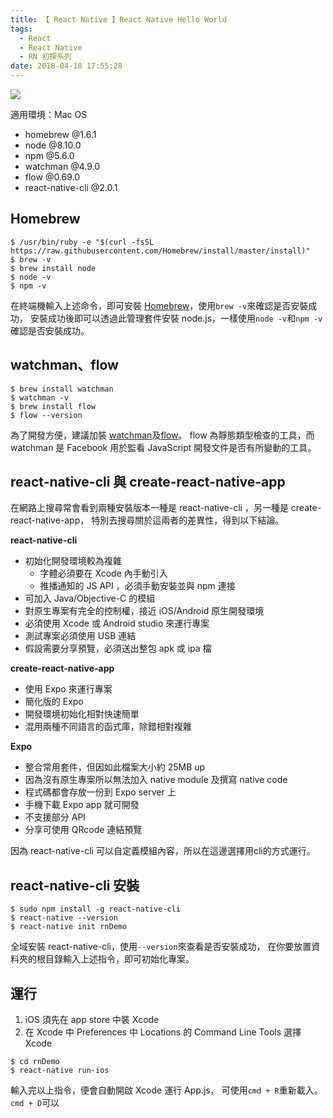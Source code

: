 ```yaml
---
title: 【 React Native 】React Native Hello World
tags:
  - React
  - React Native
  - RN 初探系列
date: 2018-04-18 17:55:28
---
```

![](/img/react/react-native.png)

適用環境：Mac OS

- homebrew @1.6.1
- node     @8.10.0
- npm      @5.6.0
- watchman @4.9.0
- flow     @0.69.0
- react-native-cli @2.0.1
<!-- more -->

## Homebrew

```
$ /usr/bin/ruby -e "$(curl -fsSL https://raw.githubusercontent.com/Homebrew/install/master/install)"
$ brew -v
$ brew install node
$ node -v
$ npm -v
```

在終端機輸入上述命令，即可安裝 [Homebrew](https://brew.sh/index_zh-tw)，使用`brew -v`來確認是否安裝成功，
安裝成功後即可以透過此管理套件安裝 node.js，一樣使用`node -v`和`npm -v`確認是否安裝成功。

## watchman、flow

```
$ brew install watchman
$ watchman -v
$ brew install flow
$ flow --version
```

為了開發方便，建議加裝 [watchman](https://facebook.github.io/watchman/docs/install.html)及[flow](http://flowtype.org/)。
flow 為靜態類型檢查的工具，而 watchman 是 Facebook 用於監看 JavaScript 開發文件是否有所變動的工具。

## react-native-cli 與 create-react-native-app

在網路上搜尋常會看到兩種安裝版本一種是 react-native-cli ，另一種是 create-react-native-app，
特別去搜尋關於這兩者的差異性，得到以下結論。

**react-native-cli**

- 初始化開發環境較為複雜
  - 字體必須要在 Xcode 內手動引入
  - 推播通知的 JS API ，必須手動安裝並與 npm 連接
- 可加入 Java/Objective-C 的模組
- 對原生專案有完全的控制權，接近 iOS/Android 原生開發環境
- 必須使用 Xcode 或 Android studio 來運行專案
- 測試專案必須使用 USB 連結
- 假設需要分享預覽，必須送出整包 apk 或 ipa 檔

**create-react-native-app**

- 使用 Expo 來運行專案
- 簡化版的 Expo
- 開發環境初始化相對快速簡單
- 混用兩種不同語言的函式庫，除錯相對複雜

**Expo**

- 整合常用套件，但因如此檔案大小約 25MB up
- 因為沒有原生專案所以無法加入 native module 及撰寫 native code
- 程式碼都會存放一份到 Expo server 上
- 手機下載 Expo app 就可開發
- 不支援部分 API
- 分享可使用 QRcode 連結預覽

因為 react-native-cli 可以自定義模組內容，所以在這邊選擇用cli的方式運行。

## react-native-cli 安裝

```
$ sudo npm install -g react-native-cli
$ react-native --version
$ react-native init rnDemo
```
全域安裝 react-native-cli，使用`--version`來查看是否安裝成功，
在你要放置資料夾的根目錄輸入上述指令，即可初始化專案。

## 運行

1. iOS 須先在 app store 中裝 Xcode
2. 在 Xcode 中 Preferences 中 Locations 的 Command Line Tools 選擇 Xcode

```
$ cd rnDemo
$ react-native run-ios
```

輸入完以上指令，便會自動開啟 Xcode 運行 App.js，
可使用`cmd + R`重新載入。
`cmd + D`可以